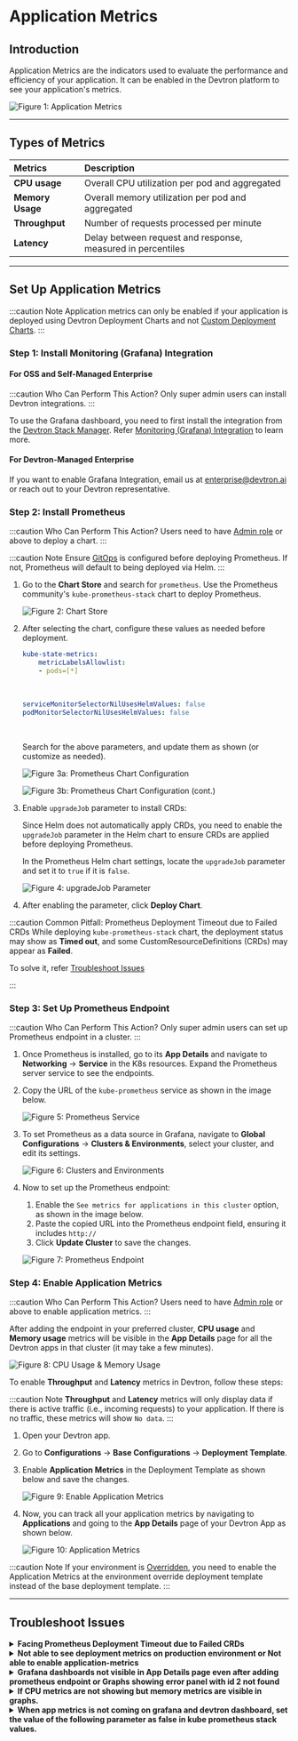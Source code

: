 # Application Metrics

## Introduction

Application Metrics are the indicators used to evaluate the performance and efficiency of your application. It can be enabled in the Devtron platform to see your application's metrics.

![Figure 1: Application Metrics](https://devtron-public-asset.s3.us-east-2.amazonaws.com/images/creating-application/app-metrics/app-metrics.jpg)

---

## Types of Metrics

| Metrics          | Description                                                 |
| :----------------| :---------------------------------------------------------- |
| **CPU usage**    | Overall CPU utilization per pod and aggregated              |
| **Memory Usage** | Overall memory utilization per pod and aggregated           |
| **Throughput**   | Number of requests processed per minute                     |
| **Latency**      | Delay between request and response, measured in percentiles |

---

## Set Up Application Metrics

:::caution Note 
Application metrics can only be enabled if your application is deployed using Devtron Deployment Charts and not [Custom Deployment Charts](../global-configurations/deployment-charts.md).
:::

### Step 1: Install Monitoring (Grafana) Integration

#### For OSS and Self-Managed Enterprise

:::caution Who Can Perform This Action?
Only super admin users can install Devtron integrations.
:::

To use the Grafana dashboard, you need to first install the integration from the [Devtron Stack Manager](../integrations/README.md). Refer [Monitoring (Grafana) Integration](../integrations/grafana.md) to learn more.

#### For Devtron-Managed Enterprise

If you want to enable Grafana Integration, email us at [enterprise@devtron.ai](mailto:enterprise@devtron.ai) or reach out to your Devtron representative.


### Step 2: Install Prometheus

:::caution Who Can Perform This Action?
Users need to have [Admin role](../global-configurations/authorization/user-access.md#devtron-apps-permissions) or above to deploy a chart.
:::

:::caution Note 
Ensure [GitOps](../global-configurations/gitops.md) is configured before deploying Prometheus. If not, Prometheus will default to being deployed via Helm.
:::
   
1. Go to the **Chart Store** and search for `prometheus`. Use the Prometheus community's `kube-prometheus-stack` chart to deploy Prometheus.

    ![Figure 2: Chart Store](https://devtron-public-asset.s3.us-east-2.amazonaws.com/images/creating-application/app-metrics/app2.jpg)

2. After selecting the chart, configure these values as needed before deployment.

    ```yaml
    kube-state-metrics: 
        metricLabelsAllowlist:   
        - pods=[*]
    ```

    <br/>

    ```yaml
    serviceMonitorSelectorNilUsesHelmValues: false
    podMonitorSelectorNilUsesHelmValues: false
    ```

    <br/>

    Search for the above parameters, and update them as shown (or customize as needed).

    ![Figure 3a: Prometheus Chart Configuration](https://devtron-public-asset.s3.us-east-2.amazonaws.com/images/creating-application/app-metrics/app3.jpg)

    ![Figure 3b: Prometheus Chart Configuration (cont.)](https://devtron-public-asset.s3.us-east-2.amazonaws.com/images/creating-application/app-metrics/app-metrics-config.jpg)

3. Enable `upgradeJob` parameter to install CRDs:

    Since Helm does not automatically apply CRDs, you need to enable the `upgradeJob` parameter in the Helm chart to ensure CRDs are applied before deploying Prometheus.
   
    In the Prometheus Helm chart settings, locate the `upgradeJob` parameter and set it to `true` if it is `false`.
      
    ![Figure 4: upgradeJob Parameter](https://devtron-public-asset.s3.us-east-2.amazonaws.com/images/creating-application/app-metrics/app-new2.jpg)
      
4. After enabling the parameter, click **Deploy Chart**.

:::caution Common Pitfall: Prometheus Deployment Timeout due to Failed CRDs
While deploying `kube-prometheus-stack` chart, the deployment status may show as **Timed out**, and some CustomResourceDefinitions (CRDs) may appear as **Failed**.

To solve it, refer [Troubleshoot Issues](#troubleshoot-issues)

:::

### Step 3: Set Up Prometheus Endpoint

:::caution Who Can Perform This Action?
Only super admin users can set up Prometheus endpoint in a cluster.
:::
   
1. Once Prometheus is installed, go to its **App Details** and navigate to **Networking** → **Service** in the K8s resources. Expand the Prometheus server service to see the endpoints. 

2. Copy the URL of the `kube-prometheus` service as shown in the image below.

    ![Figure 5: Prometheus Service](https://devtron-public-asset.s3.us-east-2.amazonaws.com/images/creating-application/app-metrics/app4.jpg)

3. To set Prometheus as a data source in Grafana, navigate to **Global Configurations** → **Clusters & Environments**, select your cluster, and edit its settings.

    ![Figure 6: Clusters and Environments](https://devtron-public-asset.s3.us-east-2.amazonaws.com/images/creating-application/app-metrics/app5.jpg)

4. Now to set up the Prometheus endpoint:
    1. Enable the `See metrics for applications in this cluster` option, as shown in the image below.
    2. Paste the copied URL into the Prometheus endpoint field, ensuring it includes `http://`
    3. Click **Update Cluster** to save the changes.

    ![Figure 7: Prometheus Endpoint](https://devtron-public-asset.s3.us-east-2.amazonaws.com/images/creating-application/app-metrics/app6.jpg)


### Step 4: Enable Application Metrics

:::caution Who Can Perform This Action?
Users need to have [Admin role](../global-configurations/authorization/user-access.md#devtron-apps-permissions) or above to enable application metrics.
:::

After adding the endpoint in your preferred cluster, **CPU usage** and **Memory usage** metrics will be visible in the **App Details** page for all the Devtron apps in that cluster (it may take a few minutes).

![Figure 8: CPU Usage & Memory Usage](https://devtron-public-asset.s3.us-east-2.amazonaws.com/images/creating-application/app-metrics/app7.jpg)

To enable **Throughput** and **Latency** metrics in Devtron, follow these steps:

:::caution Note
**Throughput** and **Latency** metrics will only display data if there is active traffic (i.e., incoming requests) to your application. If there is no traffic, these metrics will show `No data`.
:::
    
1. Open your Devtron app.

2. Go to **Configurations** → **Base Configurations** → **Deployment Template**.

3. Enable **Application Metrics** in the Deployment Template as shown below and save the changes.

    ![Figure 9: Enable Application Metrics](https://devtron-public-asset.s3.us-east-2.amazonaws.com/images/creating-application/app-metrics/app8.jpg)

4. Now, you can track all your application metrics by navigating to **Applications** and going to the **App Details** page of your Devtron App as shown below. 

    ![Figure 10: Application Metrics](https://devtron-public-asset.s3.us-east-2.amazonaws.com/images/creating-application/app-metrics/app-new3.jpg)

:::caution Note 
If your environment is [Overridden](../creating-application/environment-overrides.md), you need to enable the Application Metrics at the environment override deployment template instead of the base deployment template.
:::

---

## Troubleshoot Issues

<details>
<summary><strong>Facing Prometheus Deployment Timeout due to Failed CRDs</strong></summary>

While deploying `kube-prometheus-stack` chart, the deployment status may show as **Timed out**, and some CustomResourceDefinitions (CRDs) may appear as **Failed**.

![Figure 11a: Deployment Timed Out](https://devtron-public-asset.s3.us-east-2.amazonaws.com/images/creating-application/app-metrics/app-metrics-deployment-timed-out-v2.jpg)

![Figure 11b: CRDs Failed](https://devtron-public-asset.s3.us-east-2.amazonaws.com/images/creating-application/app-metrics/app-metrics-crds-failed.jpg)

**This behavior is expected and do not require any action from you.**

This occurs because certain Prometheus CRDs are large in size, which can lead to temporary sync issues during deployment, but, this does not impact the functionality of the Prometheus components.

ArgoCD handles such cases automatically and the `kube-prometheus-stack` will continue to function as expected.
</details>

<details>
<summary><strong>Not able to see deployment metrics on production environment or Not able to enable application-metrics</strong></summary>

Update the rollout CRDs to the latest version, run the following command:

```bash
kubectl apply -f https://raw.githubusercontent.com/devtron-labs/devtron/main/manifests/yamls/rollout.yaml -n devtroncd
```

</details>

<details>
<summary><strong> Grafana dashboards not visible in App Details page even after adding prometheus endpoint or Graphs showing error panel with id 2 not found</strong></summary>

If the graphs are not visible check if Prometheus is configured properly. Then go to **Global Configurations** > **Clusters & Environments** > Click on any environment for the cluster where you added Prometheus endpoint and simply click `Update`.  
If the charts are still not visible, try visiting the URL: `<devtron-url>/grafana?orgId=2`  
If you see `Not Found` on this page, then follow all the given steps or if the page is accessible, and you are getting `panel with id 2 not found` then follow from step 6:  
1. Get Grafana password using `kubectl -n devtroncd get secret devtron-secret -o jsonpath='{.data.GRAFANA_PASSWORD}' | base64 -d`

2. `kubectl run --rm -it --image quay.io/devtron/k8s-utils:tutum-curl curl` Run this command, and it will create a pod for using `curl`

3. Copy the following and change `grafana-password` with your password of Grafana and change the value of `prometheusUrl` with your Prometheus endpoint, and run in the pod that we created above in step 2.

    ``` bash
    cat << EOF
    grafanaUrl="http://admin:grafana-password@devtron-grafana.devtroncd/grafana"
    prometheusUrl="http://prometheus.example.com"

    ORG_ID=$( curl -d '{"name":"devtron-metrics-view"}' -H "Content-Type: application/json" -X POST "${grafanaUrl}/api/orgs" )

    echo $ORG_ID

    curl -X POST "${grafanaUrl}/api/user/using/2";

    curl -X PUT -H "Content-Type: application/json" -d '{"homeDashboardId":0,"theme":"light","timezone":"browser"}' "${grafanaUrl}/api/org/preferences";

    curl "${grafanaUrl}/api/datasources" -H 'content-type: application/json' -H 'x-grafana-org-id: 2' --data '{"name":"Prometheus-devtron-demo","type":"prometheus","access":"proxy","isDefault":true}'

    curl "${grafanaUrl}/api/datasources/2" -X PUT \
        -H 'content-type: application/json' \
        -H 'x-grafana-org-id: 2' \
        --data '{"id": 2 ,
        "orgId": 2,
        "name":"Prometheus-devtron-demo","type":"prometheus","access":"proxy",
        "url":${prometheusUrl},
        "basicAuth":false,"jsonData":{},"version":1}'
    EOF
    ```

4. Now visit `<devtron-url>/grafana?orgId=2` again, and you'll see Grafana login page. Login using username `admin` and password from step 1 and check if Prometheus URL is updated in data sources. If not, update it in the default data source.

5. Now from Devtron UI, update any of the environment again and its data source will be created automatically.

6. In Grafana UI you need to be logged in and Go to Dashboards > Manage then click `Import` and Import the given dashboards one by one.

    ```
    https://grafana.com/api/dashboards/13322/revisions/4/download
    https://grafana.com/api/dashboards/13320/revisions/4/download
    https://grafana.com/api/dashboards/13325/revisions/4/download
    https://grafana.com/api/dashboards/13321/revisions/6/download
    ```
After that, your issue should be resolved, and you should be able to see all the graphs on UI.

</details>


<details>
<summary><strong>If CPU metrics are not showing but memory metrics are visible in graphs.</strong></summary>

Do the following:-

1. Go to Grafana and Login with the credentials.
2. Edit the CPU graphs and remove `image!=””` from the query.
3. Save the dashboard.

CPU metrics should start showing up in a while.

</details>


<details>
<summary><strong>When app metrics is not coming on grafana and devtron dashboard, set the value of the following parameter as false in kube prometheus stack values.</strong></summary>


```
serviceMonitorSelectorNilUsesHelmValues: false
```

</details>